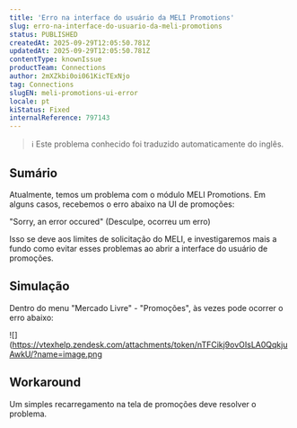 ```yaml
---
title: 'Erro na interface do usuário da MELI Promotions'
slug: erro-na-interface-do-usuario-da-meli-promotions
status: PUBLISHED
createdAt: 2025-09-29T12:05:50.781Z
updatedAt: 2025-09-29T12:05:50.781Z
contentType: knownIssue
productTeam: Connections
author: 2mXZkbi0oi061KicTExNjo
tag: Connections
slugEN: meli-promotions-ui-error
locale: pt
kiStatus: Fixed
internalReference: 797143
---
```


>ℹ️ Este problema conhecido foi traduzido automaticamente do inglês.

## Sumário



Atualmente, temos um problema com o módulo MELI Promotions. Em alguns casos, recebemos o erro abaixo na UI de promoções:

"Sorry, an error occured" (Desculpe, ocorreu um erro)

Isso se deve aos limites de solicitação do MELI, e investigaremos mais a fundo como evitar esses problemas ao abrir a interface do usuário de promoções.
## Simulação



Dentro do menu "Mercado Livre" - "Promoções", às vezes pode ocorrer o erro abaixo:

 ![](https://vtexhelp.zendesk.com/attachments/token/nTFCikj9ovOIsLA0QqkjuAwkU/?name=image.png
## Workaround


Um simples recarregamento na tela de promoções deve resolver o problema.